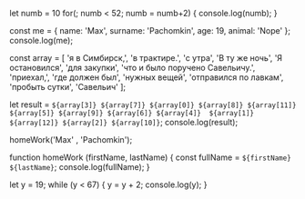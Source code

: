 let numb = 10
for(; numb < 52; numb = numb+2) {
    console.log(numb);
}

const me = {
    name: 'Max',
    surname: 'Pachomkin',
    age: 19,
    animal: 'Nope'
};
console.log(me);

const array = [
    'я в Симбирск,',
    'в трактире.',
    'с утра',
    'В ту же ночь',
    'Я остановился',
    'для закупки', 
    'что и было поручено Савельичу.',
    'приехал,',
    'где должен был',
    'нужных вещей',
    'отправился по лавкам',
    'пробыть сутки',
    'Савельич'
];

let result = `${array[3]} ${array[7]} ${array[0]} ${array[8]} ${array[11]} ${array[5]} ${array[9]} ${array[6]} ${array[4]}  ${array[1]}  ${array[12]} ${array[2]} ${array[10]}`;
console.log(result);

homeWork('Max' , 'Pachomkin');

function homeWork (firstName, lastName) {
    const fullName = `${firstName} ${lastName}`;
    console.log(fullName);
}


let y = 19;
while (y < 67) {
    y = y + 2;
    console.log(y);
}
